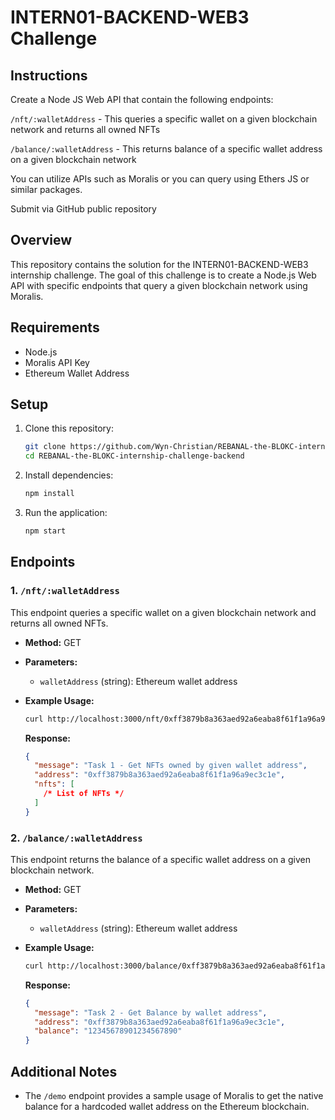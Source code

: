 # INTERN01-BACKEND-WEB3 Challenge

## Instructions

Create a Node JS Web API that contain the following endpoints:

`/nft/:walletAddress` - This queries a specific wallet on a given blockchain network and returns all owned NFTs

`/balance/:walletAddress` - This returns balance of a specific wallet address on a given blockchain network

You can utilize APIs such as Moralis or you can query using Ethers JS or similar packages.

Submit via GitHub public repository

## Overview

This repository contains the solution for the INTERN01-BACKEND-WEB3 internship challenge. The goal of this challenge is to create a Node.js Web API with specific endpoints that query a given blockchain network using Moralis.

## Requirements

- Node.js
- Moralis API Key
- Ethereum Wallet Address

## Setup

1. Clone this repository:

   ```bash
   git clone https://github.com/Wyn-Christian/REBANAL-the-BLOKC-internship-challenge-backend.git
   cd REBANAL-the-BLOKC-internship-challenge-backend
   ```

2. Install dependencies:

   ```bash
   npm install
   ```

3. Run the application:

   ```bash
   npm start
   ```

## Endpoints

### 1. `/nft/:walletAddress`

This endpoint queries a specific wallet on a given blockchain network and returns all owned NFTs.

- **Method:** GET
- **Parameters:**
  - `walletAddress` (string): Ethereum wallet address
- **Example Usage:**

  ```bash
  curl http://localhost:3000/nft/0xff3879b8a363aed92a6eaba8f61f1a96a9ec3c1e
  ```

  **Response:**

  ```json
  {
    "message": "Task 1 - Get NFTs owned by given wallet address",
    "address": "0xff3879b8a363aed92a6eaba8f61f1a96a9ec3c1e",
    "nfts": [
      /* List of NFTs */
    ]
  }
  ```

### 2. `/balance/:walletAddress`

This endpoint returns the balance of a specific wallet address on a given blockchain network.

- **Method:** GET
- **Parameters:**
  - `walletAddress` (string): Ethereum wallet address
- **Example Usage:**

  ```bash
  curl http://localhost:3000/balance/0xff3879b8a363aed92a6eaba8f61f1a96a9ec3c1e
  ```

  **Response:**

  ```json
  {
    "message": "Task 2 - Get Balance by wallet address",
    "address": "0xff3879b8a363aed92a6eaba8f61f1a96a9ec3c1e",
    "balance": "12345678901234567890"
  }
  ```

## Additional Notes

- The `/demo` endpoint provides a sample usage of Moralis to get the native balance for a hardcoded wallet address on the Ethereum blockchain.
